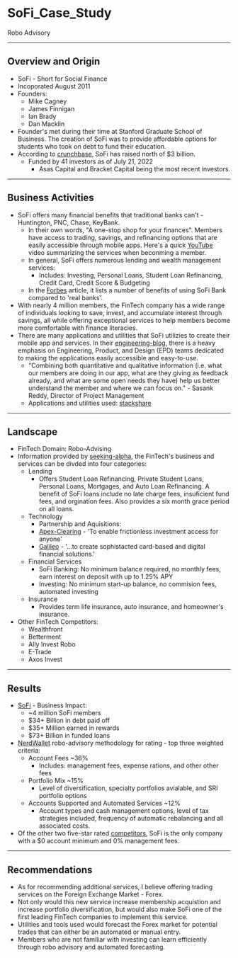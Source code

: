 # SoFi_Case_Study
Robo Advisory

---

## Overview and Origin
* SoFi - Short for Social Finance
* Incoporated August 2011
* Founders:
    * Mike Cagney
    * James Finnigan
    * Ian Brady
    * Dan Macklin
* Founder's met during their time at Stanford Graduate School of Business. The creation of SoFi was to provide affordable options for students who took on debt to fund their education.
* According to [crunchbase](https://www.crunchbase.com/organization/social-finance/company_financials), SoFi has raised north of $3 billion.
    * Funded by 41 investors as of July 21, 2022
        * Asas Capital and Bracket Capital being the most recent investors.

---

## Business Activities
* SoFi offers many financial benefits that traditional banks can't - Huntington, PNC, Chase, KeyBank.
    * In their own words, "A one-stop shop for your finances". Members have access to trading, savings, and refinancing options that are easily accessible through mobile apps.
        Here's a quick [YouTube](https://www.youtube.com/watch?v=T6nDrDecra4&t=25s) video summarizing the services when beconming a member.
    * In general, SoFi offers numerous lending and wealth management services:
        * Includes: Investing, Personal Loans, Student Loan Refinancing, Credit Card, Credit Score & Budgeting
    * In the [Forbes](https://www.forbes.com/advisor/banking/sofi-bank-review/) article, it lists a number of benefits of using SoFi Bank compared to 'real banks'.
* With nearly 4 million members, the FinTech company has a wide range of individuals looking to save, invest, and accumulate interest through savings, all while offering exceptional services to help members become more comfortable with finance literacies.
* There are many applications and utilities that SoFi utilizies to create their mobile app and services. In their [engineering-blog](https://sofietyblog.sofi.com/behind-the-app-part-2-the-conductor), there is a heavy emphasis on Engineering, Product, and Design (EPD) teams dedicated to making the applications easily accessible and easy-to-use.
    * "Combining both quantitative and qualitative information (i.e. what our members are doing in our app, what are they giving as feedback already, and what are some open needs they have) help us better understand the member and where we can focus on." - Sasank Reddy, Director of Project Management
    * Applications and utilities used: [stackshare](https://stackshare.io/sofi/sofi#team)

---

## Landscape
* FinTech Domain: Robo-Advising
* Information provided by [seeking-alpha](https://seekingalpha.com/article/4498192-how-sofi-makes-money), the FinTech's business and services can be divded into four categories:
    * Lending
        * Offers Student Loan Refinancing, Private Student Loans, Personal Loans, Mortgages, and Auto Loan Refinancing. A benefit of SoFi loans include no late charge fees, insuficient fund fees, and orgination fees. Also provides a six month grace period on all loans.
    * Technology
        * Partnership and Aquisitions: 
        * [Apex-Clearing](https://www.apexclearing.com/company/) - 'To enable frictionless investment access for anyone'
        * [Galileo](https://www.galileo-ft.com/about-us/) - '...to create sophistacted card-based and digital financial solutions.'
    * Financial Services
        * SoFi Banking: No minimum balance required, no monthly fees, earn interest on deposit with up to 1.25% APY
        * Investing: No minimum start-up balance, no commision fees, automated investing
    * Insurance
        * Provides term life insurance, auto insurance, and homeowner's insurance.
* Other FinTech Competitors:
    * Wealthfront
    * Betterment
    * Ally Invest Robo
    * E-Trade
    * Axos Invest

---

## Results
* [SoFi](https://www.sofi.com) - Business Impact:
    * ~4 million SoFi members
    * $34+ Billion in debt paid off
    * $35+ Million earned in rewards
    * $73+ Billion in funded loans
* [NerdWallet](https://www.nerdwallet.com/l/ratings-methodology-for-robo-advisors) robo-advisory methodology for rating - top three weighted criteria:
    * Account Fees ~36%
        * Includes: management fees, expense rations, and other other fees
    * Portfolio Mix ~15%
        * Level of diversification, specialty portfolios avialable, and SRI portfolio options
    * Accounts Supported and Automated Services ~12%
        * Account types and cash management options, level of tax strategies included, frequency of automatic rebalancing and all associated costs.
* Of the other two five-star rated [competitors](https://www.nerdwallet.com/best/investing/robo-advisors), SoFi is the only company with a $0 account minimum and 0% management fees.

---

## Recommendations
* As for recommending additional services, I believe offering trading services on the Foreign Exchange Market - Forex.
* Not only would this new service increase membership acquistion and increase portfolio diversification, but would also make SoFi one of the first leading FinTech companies to implement this service.
* Utilities and tools used would forecast the Forex market for potential trades that can either be an automated or manual entry.
* Members who are not familiar with investing can learn efficiently through robo advisory and automated forecasting.
